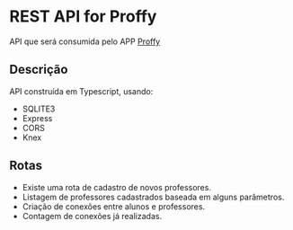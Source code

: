 # REST API for Proffy

API que será consumida pelo APP [Proffy](https://github.com/MSpilari/ProffyNLW)

## Descrição

API construída em Typescript, usando:

- SQLITE3
- Express
- CORS
- Knex

## Rotas

- Existe uma rota de cadastro de novos professores.
- Listagem de professores cadastrados baseada em alguns parâmetros.
- Criação de conexões entre alunos e professores.
- Contagem de conexões já realizadas.
